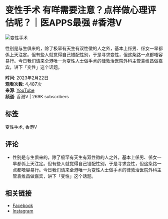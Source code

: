 # 变性手术 有咩需要注意？点样做心理评估呢？｜医APPS最强 #香港V

![变性手术](https://i.ytimg.com/vi/7YHfkaVcGZ8/hqdefault.jpg?sqp=-oaymwEmCKgBEF5IWvKriqkDGQgBFQAAiEIYAdgBAeIBCggYEAIYBjgBQAE=&rs=AOn4CLCDdqdflWqwQoKsFcaxionyZPoPSw)

性别是与生俱来的，除了极罕有天生有双性徵的人之外，基本上係男、係女一早都係上天注定。但有些人就觉得自己错配性别，于是寻求变性，但这条路一点都唔容易行。今日我们请来全港唯一为变性人士做手术的律敦治医院外科主管袁维昌做嘉宾，讲下「变性」这个话题。

**时间**: 2023年2月22日  
**观看次数**: 4,487次  
**来源**: [YouTube](https://www.youtube.com/watch?v=7YHfkaVcGZ8)  
**频道**: 香港V | 269K subscribers

## 标签
变性手术, 香港V

## 评论
- 性别是与生俱来的，除了极罕有天生有双性徵的人之外，基本上係男、係女一早都係上天注定。但有些人就觉得自己错配性别，于是寻求变性，但这条路一点都唔容易行。今日我们请来全港唯一为变性人士做手术的律敦治医院外科主管袁维昌做嘉宾，讲下「变性」这个话题。 

## 相关链接
- [Facebook](https://www.facebook.com/profile.php?id=100076947783438)
- [Instagram](https://www.instagram.com/hongkongv/)